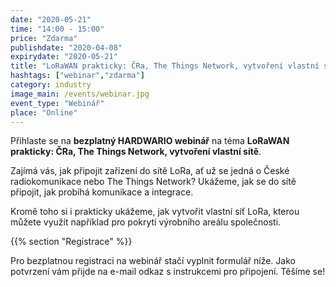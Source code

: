 ```yaml
---
date: "2020-05-21"
time: "14:00 - 15:00"
price: "Zdarma"
publishdate: "2020-04-08"
expirydate: "2020-05-21"
title: "LoRaWAN prakticky: ČRa, The Things Network, vytvoření vlastní sítě"
hashtags: ["webinar","zdarma"]
category: industry
image_main: /events/webinar.jpg
event_type: "Webinář"
place: "Online"
---
```


Přihlaste se na **bezplatný HARDWARIO webinář** na téma **LoRaWAN prakticky: ČRa, The Things Network, vytvoření vlastní sítě**.

Zajímá vás, jak připojit zařízení do sítě LoRa, ať už se jedná o České radiokomunikace nebo The Things Network? Ukážeme, jak se do sítě připojit, jak probíhá komunikace a integrace.

Kromě toho si i prakticky ukážeme, jak vytvořit vlastní síť LoRa, kterou můžete využít například pro pokrytí výrobního areálu společnosti.

{{% section "Registrace" %}}

Pro bezplatnou registraci na webinář stačí vyplnit formulář níže. Jako potvrzení vám přijde na e-mail odkaz s instrukcemi pro připojení. Těšíme se!

<script charset="utf-8" type="text/javascript" src="//js.hsforms.net/forms/shell.js"></script>
<script>
  hbspt.forms.create({
	portalId: "5453210",
	formId: "db19aa4f-5c26-4095-96b9-91f186af533d"
});
</script>
